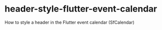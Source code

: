 # header-style-flutter-event-calendar
How to style a header in the Flutter event calendar (SfCalendar)
